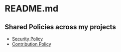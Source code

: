 # README.md

## Shared Policies across my projects
* [Security Policy](https://github.com/alastairlundy/AlastairLundy/blob/main/SECURITY.md)
* [Contribution Policy](https://github.com/alastairlundy/AlastairLundy/blob/main/CONTRIBUTING.md)
